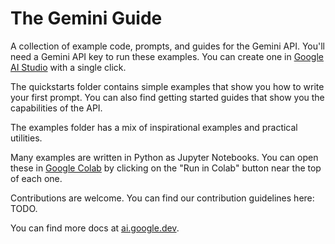 # The Gemini Guide
A collection of example code, prompts, and guides for the Gemini API. You'll need a Gemini API key to run these examples. You can create one in [Google AI Studio](https://aistudio.google.com/app/apikey) with a single click. 

The quickstarts folder contains simple examples that show you how to write your first prompt. You can also find getting started guides that show you the capabilities of the API.

The examples folder has a mix of inspirational examples and practical utilities.

Many examples are written in Python as Jupyter Notebooks. You can open these in [Google Colab](https://https://colab.research.google.com/) by clicking on the "Run in Colab" button near the top of each one.

Contributions are welcome. You can find our contribution guidelines here: TODO. 

You can find more docs at [ai.google.dev](https://ai.google.dev).
